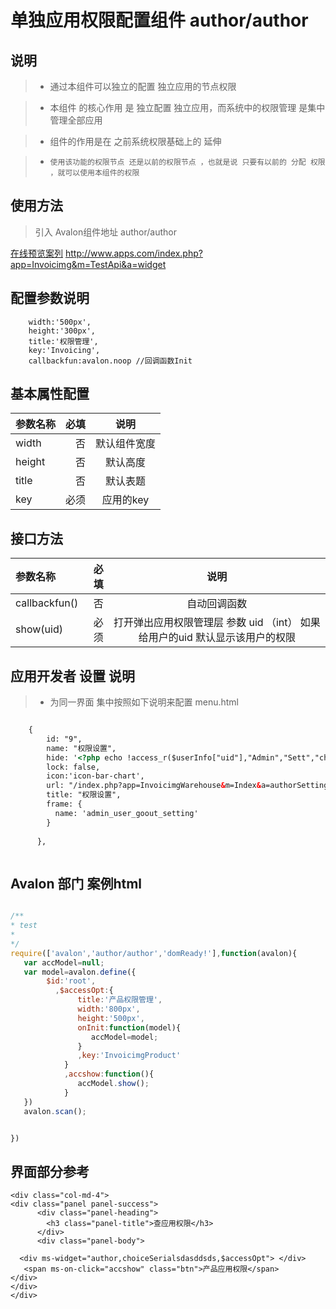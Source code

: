 # 单独应用权限配置组件 author/author

## 说明

  >  - 通过本组件可以独立的配置 独立应用的节点权限

  >  - 本组件 的核心作用 是 独立配置 独立应用，而系统中的权限管理 是集中管理全部应用

  >  - 组件的作用是在 之前系统权限基础上的 延伸

  > - `使用该功能的权限节点 还是以前的权限节点 ，也就是说 只要有以前的 分配 权限 ，就可以使用本组件的权限`

## 使用方法

  > 引入 Avalon组件地址 author/author

   [在线预览案列](http://www.apps.com/index.php?app=Invoicimg&m=TestApi&a=widget) http://www.apps.com/index.php?app=Invoicimg&m=TestApi&a=widget



## 配置参数说明
        width:'500px', 
        height:'300px',
        title:'权限管理',
        key:'Invoicing',
        callbackfun:avalon.noop //回调函数Init

## 基本属性配置

| 参数名称      |    必填 | 说明  |
| :-------- | --------:| :--: |
| width  | 否 |  默认组件宽度  |
| height |否| 默认高度 |
|title|否| 默认表题 |
|key|必须| 应用的key |


##  接口方法

| 参数名称      |    必填 | 说明  |
| :-------- | --------:| :--: |
|callbackfun()|否|  自动回调函数  |
|show(uid)|必须| 打开弹出应用权限管理层  参数 uid （int） 如果给用户的uid 默认显示该用户的权限 |

## 应用开发者 设置 说明

  > - 为同一界面 集中按照如下说明来配置 menu.html

  ``` html

      {
          id: "9",
          name: "权限设置",
          hide: '<?php echo !access_r($userInfo["uid"],"Admin","Sett","changeauthor");?>', //集中使用系统的权限配置 来开启/关闭 菜单。也就是说只要有系统中的应用权限配置 就可以使用本组件
          lock: false,
          icon:'icon-bar-chart', 
          url: "/index.php?app=InvoicimgWarehouse&m=Index&a=authorSetting", //自己的控制器路径
          title: "权限设置",
          frame: {
            name: 'admin_user_goout_setting'
          }
          
        },



  ```





## Avalon 部门 案例html  


``` javascript

/**
* test
* 
*/
require(['avalon','author/author','domReady!'],function(avalon){
   var accModel=null;
   var model=avalon.define({ 
        $id:'root',
          ,$accessOpt:{
               title:'产品权限管理',
               width:'800px',
               height:'500px',
               onInit:function(model){
                  accModel=model;
               }
               ,key:'InvoicimgProduct'
            }
            ,accshow:function(){
               accModel.show();
            }
   })
   avalon.scan();


})

```

## 界面部分参考

```
<div class="col-md-4">
<div class="panel panel-success">
      <div class="panel-heading">
        <h3 class="panel-title">查应用权限</h3>
      </div>
      <div class="panel-body">

  <div ms-widget="author,choiceSerialsdasddsds,$accessOpt"> </div>
   <span ms-on-click="accshow" class="btn">产品应用权限</span>
</div>
</div>
</div>





```




